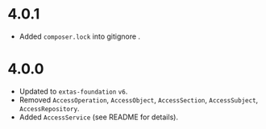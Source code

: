 # 4.0.1

- Added `composer.lock` into gitignore .

# 4.0.0

- Updated to `extas-foundation` `v6`.
- Removed `AccessOperation`, `AccessObject`, `AccessSection`, `AccessSubject`, `AccessRepository`.
- Added `AccessService` (see README for details).